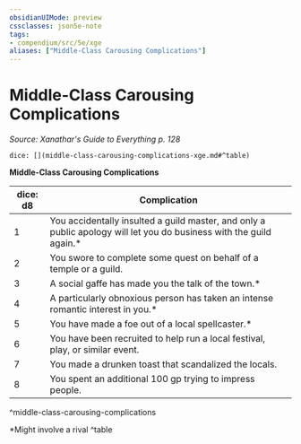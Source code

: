 ```yaml
---
obsidianUIMode: preview
cssclasses: json5e-note
tags:
- compendium/src/5e/xge
aliases: ["Middle-Class Carousing Complications"]
---
```

# Middle-Class Carousing Complications
*Source: Xanathar's Guide to Everything p. 128* 

`dice: [](middle-class-carousing-complications-xge.md#^table)`

**Middle-Class Carousing Complications**

| dice: d8 | Complication |
|----------|--------------|
| 1 | You accidentally insulted a guild master, and only a public apology will let you do business with the guild again.* |
| 2 | You swore to complete some quest on behalf of a temple or a guild. |
| 3 | A social gaffe has made you the talk of the town.* |
| 4 | A particularly obnoxious person has taken an intense romantic interest in you.* |
| 5 | You have made a foe out of a local spellcaster.* |
| 6 | You have been recruited to help run a local festival, play, or similar event. |
| 7 | You made a drunken toast that scandalized the locals. |
| 8 | You spent an additional 100 gp trying to impress people. |
^middle-class-carousing-complications

*Might involve a rival
^table